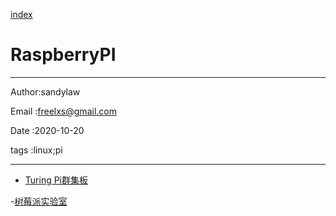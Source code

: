 
[index](./index.md)

# RaspberryPI 

---

Author:sandylaw 

Email :freelxs@gmail.com

Date  :2020-10-20

tags  :linux;pi 

---

- [Turing Pi群集板](https://turingpi.com/)

-[树莓派实验室](https://shumeipai.nxez.com/)


